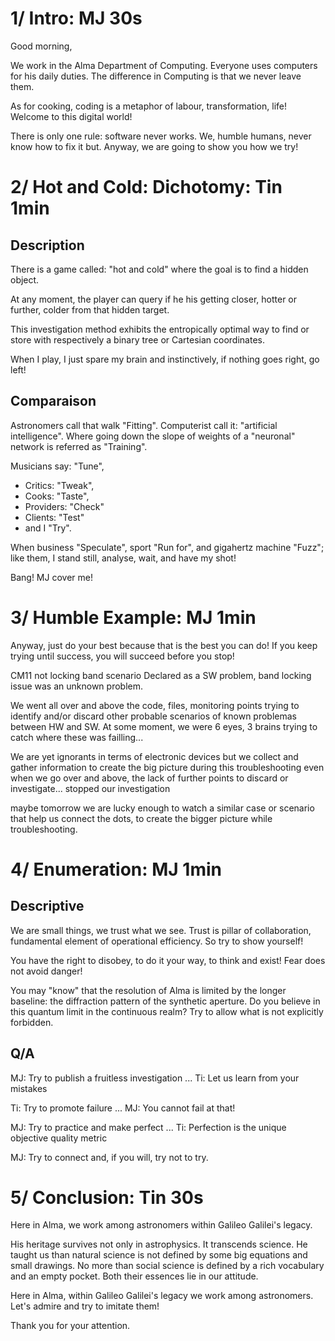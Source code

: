 # 1/ Intro: MJ 30s

Good morning,

We work in the Alma Department of Computing.
Everyone uses computers for his daily duties.
The difference in Computing is that we never leave them.

As for cooking, coding is a metaphor of labour, transformation, life!
Welcome to this digital world!

There is only one rule: software never works.
We, humble humans, never know how to fix it but.
Anyway, we are going to show you how we try!


# 2/ Hot and Cold: Dichotomy: Tin 1min


## Description

There is a game called: "hot and cold" where the goal is to find a hidden object.

At any moment, the player can query if he his getting closer, hotter or further, colder from that hidden target.

This investigation method exhibits the entropically optimal way to find or store with respectively a binary tree or Cartesian coordinates.

When I play, I just spare my brain and instinctively, if nothing goes right, go left!

## Comparaison

Astronomers call that walk "Fitting".
Computerist call it: "artificial intelligence".
Where going down the slope of weights of a "neuronal" network is referred as "Training".

Musicians say: "Tune",
  * Critics: "Tweak",
  * Cooks: "Taste",
  * Providers: "Check"
  * Clients: "Test"
  * and I "Try".

When business "Speculate", sport "Run for", and gigahertz machine "Fuzz";
like them, I stand still, analyse, wait, and have my shot!

Bang! MJ cover me!


# 3/ Humble Example: MJ 1min

Anyway, just do your best because that is the best you can do!
If you keep trying until success, you will succeed before you stop!

CM11 not locking band scenario Declared as a SW problem, band locking issue was an unknown problem.

We went all over and above the code, files, monitoring points
trying to identify and/or discard other probable scenarios of known problemas between HW and SW.
At some moment, we were 6 eyes, 3 brains trying to catch where these was failling...

We are yet ignorants in terms of electronic devices but we collect and gather information to create the big picture during this troubleshooting
even when we go over and above, the lack of further points to discard or investigate... stopped our investigation

maybe tomorrow we are lucky enough to watch a similar case or scenario that help us connect the dots,
to create the bigger picture while troubleshooting.

# 4/ Enumeration: MJ 1min

## Descriptive

We are small things, we trust what we see.
Trust is pillar of collaboration, fundamental element of operational efficiency.
So try to show yourself!

You have the right to disobey, to do it your way, to think and exist!
Fear does not avoid danger!

You may "know" that the resolution of Alma is limited by the longer baseline: the diffraction pattern of the synthetic aperture.
Do you believe in this quantum limit in the continuous realm?
Try to allow what is not explicitly forbidden.

## Q/A

MJ: Try to publish a fruitless investigation ...
Ti: Let us learn from your mistakes

Ti: Try to promote failure ...
MJ: You cannot fail at that!

MJ: Try to practice and make perfect ...
Ti: Perfection is the unique objective quality metric


MJ: Try to connect and, if you will, try not to try.


# 5/ Conclusion: Tin 30s

Here in Alma, we work among astronomers within Galileo Galilei's legacy.

His heritage survives not only in astrophysics. It transcends science.
He taught us than natural science is not defined by some big equations and small drawings.
No more than social science is defined by a rich vocabulary and an empty pocket.
Both their essences lie in our attitude.

Here in Alma, within Galileo Galilei's legacy we work among astronomers.
Let's admire and try to imitate them!

Thank you for your attention.
